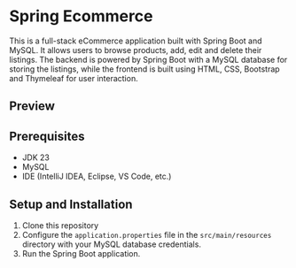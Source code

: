 # Spring Ecommerce

This is a full-stack eCommerce application built with Spring Boot and MySQL. It allows users to browse products, add, edit and delete their listings. The backend is powered by Spring Boot with a MySQL database for storing the listings, while the frontend is built using HTML, CSS, Bootstrap and Thymeleaf for user interaction.

## Preview

## Prerequisites
* JDK 23
* MySQL
* IDE (IntelliJ IDEA, Eclipse, VS Code, etc.)


## Setup and Installation
1. Clone this repository
2. Configure the `application.properties` file in the `src/main/resources` directory with your MySQL database credentials.
3. Run the Spring Boot application.

